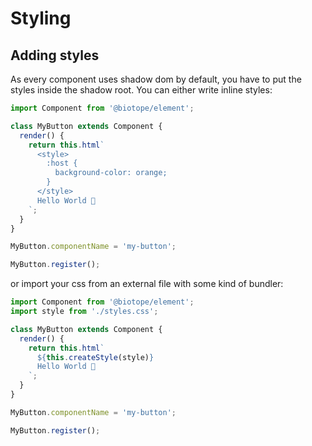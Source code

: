 # Styling

## Adding styles
As every component uses shadow dom by default, you have to put the styles inside the shadow root. You can either write inline styles:
```js
import Component from '@biotope/element';

class MyButton extends Component {
  render() {
    return this.html`
      <style>
        :host {
          background-color: orange;
        }
      </style>
      Hello World 🐤
    `;
  }
}

MyButton.componentName = 'my-button';

MyButton.register();
```

or import your css from an external file with some kind of bundler:
```js
import Component from '@biotope/element';
import style from './styles.css';

class MyButton extends Component {
  render() {
    return this.html`
      ${this.createStyle(style)}
      Hello World 🐤
    `;
  }
}

MyButton.componentName = 'my-button';

MyButton.register();
```
